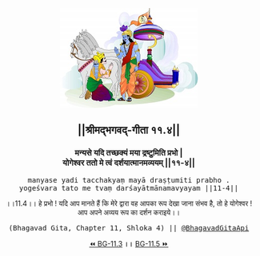 <center><img src="../../asset/BG.png" alt="#API #bhagavadgitaapi #slok #nodejs #js #api #gitaapi #krishna #hinduism #vedic #ISKCON #shreemadbhagavadgita #technology"/>
<h2>||श्रीमद्‍भगवद्‍-गीता ११.४||</h2>
<h3>मन्यसे यदि तच्छक्यं मया द्रष्टुमिति प्रभो |<br/>योगेश्वर ततो मे त्वं दर्शयात्मानमव्ययम् ||११-४||</h3>
<pre>manyase yadi tacchakyaṃ mayā draṣṭumiti prabho .<br/>yogeśvara tato me tvaṃ darśayātmānamavyayam ||11-4||</pre>
<p>।।11.4।। हे प्रभो ! यदि आप मानते हैं कि मेरे द्वारा वह आपका रूप देखा जाना संभव है, तो हे योगेश्वर ! आप अपने अव्यय रूप का दर्शन कराइये।।</p>
<pre>(Bhagavad Gita, Chapter 11, Shloka 4) || <a href="https://twitter.com/bhagavadgitaapi">@BhagavadGitaApi</a></pre><a href="../../11/3">⏪  BG-11.3</a><b>        ।।        </b><a href="../../11/5">BG-11.5  ⏩</a></center></center>